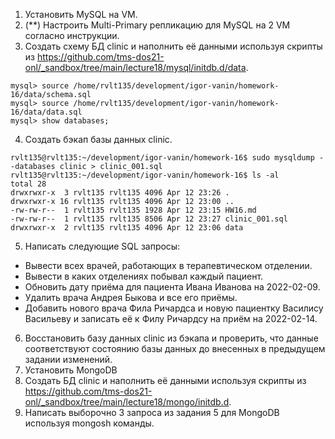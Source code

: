 1. Установить MySQL на VM.
2. (**) Настроить Multi-Primary репликацию для MySQL на 2 VM согласно инструкции.
3. Создать схему БД clinic и наполнить её данными используя скрипты из https://github.com/tms-dos21-onl/_sandbox/tree/main/lecture18/mysql/initdb.d/data.
```
mysql> source /home/rvlt135/development/igor-vanin/homework-16/data/schema.sql
mysql> source /home/rvlt135/development/igor-vanin/homework-16/data/data.sql
mysql> show databases;
```
4. Создать бэкап базы данных clinic.
```
rvlt135@rvlt135:~/development/igor-vanin/homework-16$ sudo mysqldump --databases clinic > clinic_001.sql
rvlt135@rvlt135:~/development/igor-vanin/homework-16$ ls -al 
total 28
drwxrwxr-x  3 rvlt135 rvlt135 4096 Apr 12 23:26 .
drwxrwxr-x 16 rvlt135 rvlt135 4096 Apr 12 23:00 ..
-rw-rw-r--  1 rvlt135 rvlt135 1928 Apr 12 23:15 HW16.md
-rw-rw-r--  1 rvlt135 rvlt135 8506 Apr 12 23:27 clinic_001.sql
drwxrwxr-x  2 rvlt135 rvlt135 4096 Apr 12 23:06 data

```
5. Написать следующие SQL запросы:
- Вывести всех врачей, работающих в терапевтическом отделении.
- Вывести в каких отделениях побывал каждый пациент.
- Обновить дату приёма для пациента Ивана Иванова на 2022-02-09.
- Удалить врача Андрея Быкова и все его приёмы.
- Добавить нового врача Фила Ричардса и новую пациентку Василису Васильеву и записать её к Филу Ричардсу на приём на 2022-02-14.
6. Восстановить базу данных clinic из бэкапа и проверить, что данные соответствуют состоянию базы данных до внесенных в предыдущем задании изменений.
7. Установить MongoDB
8. Создать БД clinic и наполнить её данными используя скрипты из https://github.com/tms-dos21-onl/_sandbox/tree/main/lecture18/mongo/initdb.d.
9. Написать выборочно 3 запроса из задания 5 для MongoDB используя mongosh команды.

